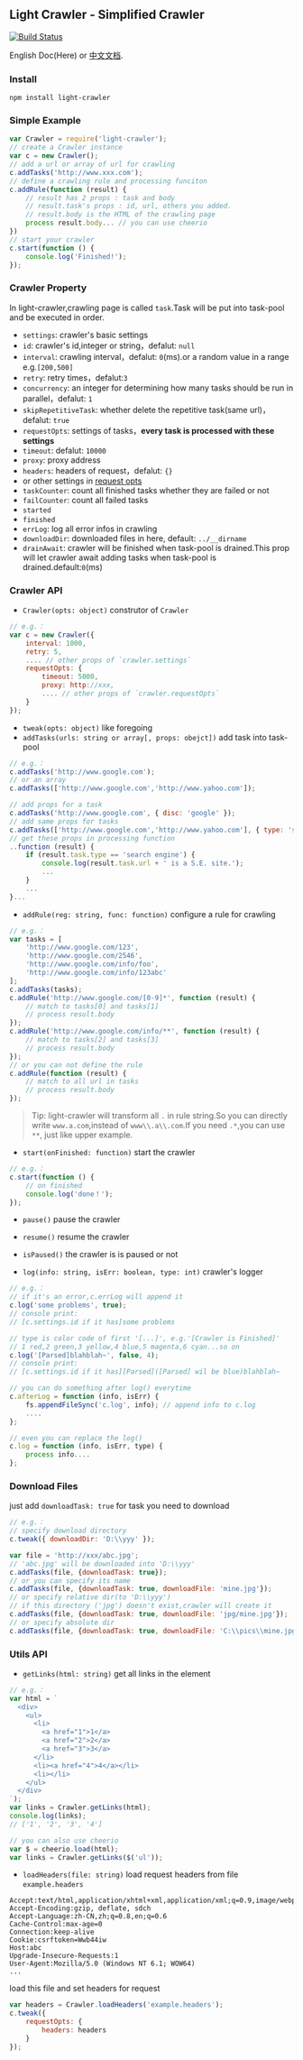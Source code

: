 ## Light Crawler - Simplified Crawler

[![Build Status](https://travis-ci.org/zhang2333/light-crawler.svg)](https://travis-ci.org/zhang2333/light-crawler)

English Doc(Here) or [中文文档](https://github.com/zhang2333/light-crawler/blob/master/README_zh_CN.md).

### Install
```shell
npm install light-crawler
```

### Simple Example
```javascript
var Crawler = require('light-crawler');
// create a Crawler instance
var c = new Crawler();
// add a url or array of url for crawling
c.addTasks('http://www.xxx.com');
// define a crawling rule and processing funciton
c.addRule(function (result) {
	// result has 2 props : task and body
	// result.task's props : id, url, others you added.
	// result.body is the HTML of the crawling page
	process result.body... // you can use cheerio
})
// start your crawler
c.start(function () {
	console.log('Finished!');
});
```
### Crawler Property

In light-crawler,crawling page is called `task`.Task will be put into task-pool and be executed in order.

* `settings`: crawler's basic settings
 * `id`: crawler's id,integer or string，defalut: `null`
 * `interval`: crawling interval，defalut: `0`(ms).or a random value in a range e.g.`[200,500]`
 * `retry`: retry times，defalut:`3`
 * `concurrency`: an integer for determining how many tasks should be run in parallel，defalut: `1`
 * `skipRepetitiveTask`: whether delete the repetitive task(same url)，defalut: `true`
* `requestOpts`: settings of tasks，**every task is processed with these settings**
 * `timeout`: defalut: `10000`
 * `proxy`: proxy address
 * `headers`: headers of request，defalut: `{}`
 * or other settings in [request opts][request-opts]
* `taskCounter`: count all finished tasks whether they are failed or not
* `failCounter`: count all failed tasks
* `started`
* `finished`
* `errLog`: log all error infos in crawling
* `downloadDir`: downloaded files in here, default: `../__dirname`
* `drainAwait`: crawler will be finished when task-pool is drained.This prop will let crawler await adding tasks when task-pool is drained.default:`0`(ms)

### Crawler API

* `Crawler(opts: object)`
construtor of `Crawler`
```javascript
// e.g.：
var c = new Crawler({
	interval: 1000,
	retry: 5,
	.... // other props of `crawler.settings`
	requestOpts: {
		timeout: 5000,
		proxy: http://xxx,
		.... // other props of `crawler.requestOpts`
	}
});
```
* `tweak(opts: object)`
like foregoing
* `addTasks(urls: string or array[, props: obejct])`
add task into task-pool
```javascript
// e.g.：
c.addTasks('http://www.google.com');
// or an array
c.addTasks(['http://www.google.com','http://www.yahoo.com']);

// add props for a task
c.addTasks('http://www.google.com', { disc: 'google' });
// add same props for tasks
c.addTasks(['http://www.google.com','http://www.yahoo.com'], { type: 'search engine' });
// get these props in processing function
..function (result) {
	if (result.task.type == 'search engine') {
		console.log(result.task.url + ' is a S.E. site.');
		...
	}
	...
}...
```
* `addRule(reg: string, func: function)`
configure a rule for crawling
```javascript
// e.g.：
var tasks = [
	'http://www.google.com/123', 
	'http://www.google.com/2546', 
	'http://www.google.com/info/foo',
	'http://www.google.com/info/123abc'
];
c.addTasks(tasks);
c.addRule('http://www.google.com/[0-9]*', function (result) {
	// match to tasks[0] and tasks[1]
	// process result.body
});
c.addRule('http://www.google.com/info/**', function (result) {
	// match to tasks[2] and tasks[3]
	// process result.body
});
// or you can not define the rule
c.addRule(function (result) {
	// match to all url in tasks
	// process result.body
});
```
> Tip: light-crawler will transform all `.` in rule string.So you can directly write `www.a.com`,instead of `www\\.a\\.com`.If you need `.*`,you can use `**`, just like upper example.

* `start(onFinished: function)`
start the crawler
```javascript
// e.g.：
c.start(function () {
	// on finished
	console.log('done！');
});
```

* `pause()`
pause the crawler

* `resume()`
resume the crawler

* `isPaused()`
the crawler is is paused or not

* `log(info: string, isErr: boolean, type: int)`
crawler's logger
```javascript
// e.g.：
// if it's an error,c.errLog will append it
c.log('some problems', true);
// console print: 
// [c.settings.id if it has]some problems

// type is color code of first '[...]', e.g.'[Crawler is Finished]'
// 1 red,2 green,3 yellow,4 blue,5 magenta,6 cyan...so on
c.log('[Parsed]blahblah~', false, 4);
// console print: 
// [c.settings.id if it has][Parsed]([Parsed] wil be blue)blahblah~

// you can do something after log() everytime
c.afterLog = function (info, isErr) {
	fs.appendFileSync('c.log', info); // append info to c.log
	....
};

// even you can replace the log()
c.log = function (info, isErr, type) {
	process info....
};
```

### Download Files
just add `downloadTask: true` for task you need to download
```javascript
// e.g.：
// specify download directory
c.tweak({ downloadDir: 'D:\\yyy' });

var file = 'http://xxx/abc.jpg';
// 'abc.jpg' will be downloaded into 'D:\\yyy'
c.addTasks(file, {downloadTask: true});
// or you can specify its name
c.addTasks(file, {downloadTask: true, downloadFile: 'mine.jpg'});
// or specify relative dir(to 'D:\\yyy')
// if this directory ('jpg') doesn't exist,crawler will create it
c.addTasks(file, {downloadTask: true, downloadFile: 'jpg/mine.jpg'});
// or specify absolute dir
c.addTasks(file, {downloadTask: true, downloadFile: 'C:\\pics\\mine.jpg'});
```

### Utils API

* `getLinks(html: string)`
get all links in the element
```javascript
// e.g.：
var html = `
  <div>
	<ul>
	  <li>
		<a href="1">1</a>
		<a href="2">2</a>
		<a href="3">3</a>
	  </li>
	  <li><a href="4">4</a></li>
	  <li></li>
	</ul>
  </div>
`);
var links = Crawler.getLinks(html);
console.log(links);
// ['1', '2', '3', '4']

// you can also use cheerio
var $ = cheerio.load(html);
var links = Crawler.getLinks($('ul'));
```

* `loadHeaders(file: string)`
load request headers from file
`example.headers`
```
Accept:text/html,application/xhtml+xml,application/xml;q=0.9,image/webp,*/*;q=0.8
Accept-Encoding:gzip, deflate, sdch
Accept-Language:zh-CN,zh;q=0.8,en;q=0.6
Cache-Control:max-age=0
Connection:keep-alive
Cookie:csrftoken=Wwb44iw
Host:abc
Upgrade-Insecure-Requests:1
User-Agent:Mozilla/5.0 (Windows NT 6.1; WOW64)
...
```
load this file and set headers for request
```js
var headers = Crawler.loadHeaders('example.headers');
c.tweak({
	requestOpts: {
		headers: headers
	}
});
```

[request-opts]: https://github.com/request/request#requestoptions-callback
